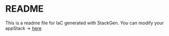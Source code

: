 # README
This is a readme file for IaC generated with StackGen.
You can modify your appStack -> [here](http://main.dev.stackgen.com/appstacks/e2fba943-ebf9-46d1-8c94-852736e34804)

